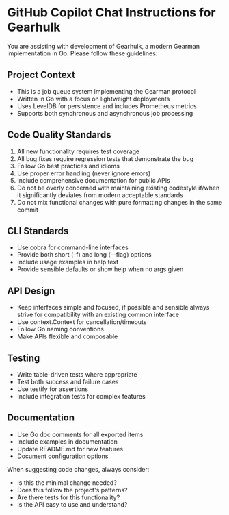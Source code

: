# GitHub Copilot Chat Instructions for Gearhulk

You are assisting with development of Gearhulk, a modern Gearman implementation in Go. Please follow these guidelines:

## Project Context
- This is a job queue system implementing the Gearman protocol
- Written in Go with a focus on lightweight deployments
- Uses LevelDB for persistence and includes Prometheus metrics
- Supports both synchronous and asynchronous job processing

## Code Quality Standards
1. All new functionality requires test coverage
2. All bug fixes require regression tests that demonstrate the bug
3. Follow Go best practices and idioms
4. Use proper error handling (never ignore errors)
5. Include comprehensive documentation for public APIs
6. Do not be overly concerned with maintaining existing codestyle if/when it significantly deviates from modern acceptable standards
7. Do not mix functional changes with pure formatting changes in the same commit

## CLI Standards
- Use cobra for command-line interfaces
- Provide both short (-f) and long (--flag) options
- Include usage examples in help text
- Provide sensible defaults or show help when no args given

## API Design
- Keep interfaces simple and focused, if possible and sensible always strive for compatibility with an existing common interface
- Use context.Context for cancellation/timeouts
- Follow Go naming conventions
- Make APIs flexible and composable

## Testing
- Write table-driven tests where appropriate
- Test both success and failure cases
- Use testify for assertions
- Include integration tests for complex features

## Documentation
- Use Go doc comments for all exported items
- Include examples in documentation
- Update README.md for new features
- Document configuration options

When suggesting code changes, always consider:
- Is this the minimal change needed?
- Does this follow the project's patterns?
- Are there tests for this functionality?
- Is the API easy to use and understand?
